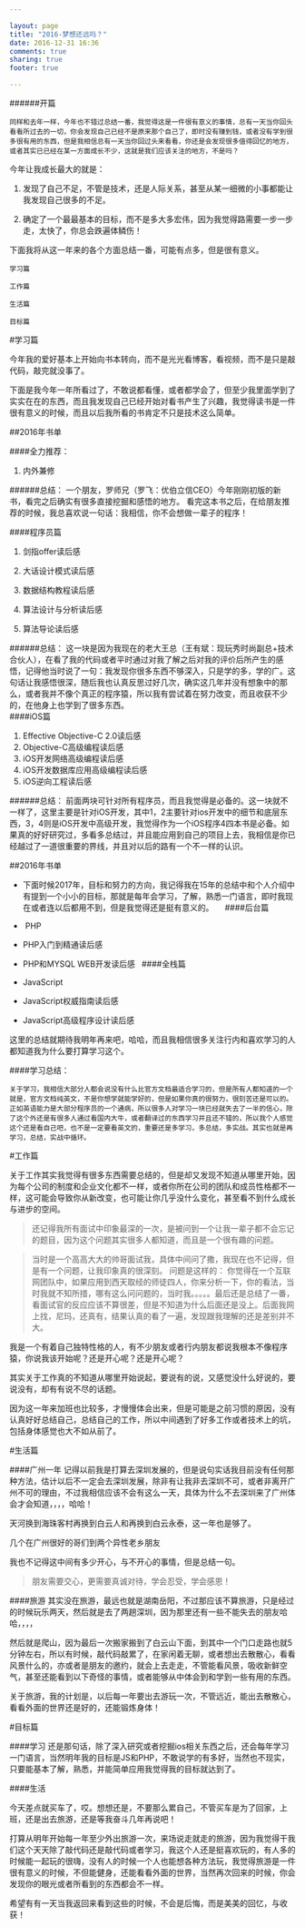 ```yaml
---

layout: page
title: "2016-梦想还远吗？"
date: 2016-12-31 16:36
comments: true
sharing: true
footer: true

---
```


######开篇

	同样和去年一样，今年也不错过总结一番，我觉得这是一件很有意义的事情，总有一天当你回头看看所过去的一切，你会发现自己已经不是原来那个自己了，即时没有赚到钱，或者没有学到很多很有用的东西，但是我相信总有一天当你回过头来看看，你还是会发现很多值得回忆的地方，或者其实已已经在某一方面成长不少，这就是我们应该关注的地方，不是吗？


今年让我成长最大的就是：

1. 发现了自己不足，不管是技术，还是人际关系，甚至从某一细微的小事都能让我发现自己很多的不足。

2. 确定了一个最最基本的目标，而不是多大多宏伟，因为我觉得路需要一步一步走，太快了，你总会跌遍体鳞伤！

下面我将从这一年来的各个方面总结一番，可能有点多，但是很有意义。

	学习篇

    工作篇

    生活篇
    
    目标篇


#学习篇

今年我的爱好基本上开始向书本转向，而不是光光看博客，看视频，而不是只是敲代码，敲完就没事了。

下面是我今年一年所看过了，不敢说都看懂，或者都学会了，但至少我里面学到了实实在在的东西，而且我发现自己已经开始对看书产生了兴趣，我觉得读书是一件很有意义的时候，而且以后我所看的书肯定不只是技术这么简单。

##2016年书单

####全力推荐：


1. 内外兼修

######总结：
	一个朋友，罗师兄（罗飞：优伯立信CEO）今年刚刚初版的新书，看完之后确实有很多直接挖掘和感悟的地方。
	看完这本书之后，在给朋友推荐的时候，我总喜欢说一句话：我相信，你不会想做一辈子的程序！



####程序员篇
 

1. 剑指offer读后感 

2. 大话设计模式读后感
	 	
3. 数据结构教程读后感
	 	
4. 算法设计与分析读后感

5. 算法导论读后感
 	

######总结：
	这一块是因为我现在的老大王总（王有斌：现玩秀时尚副总+技术合伙人），在看了我的代码或者平时通过对我了解之后对我的评价后所产生的感悟，记得他当时说了一句：我发现你很多东西不够深入，只是学的多，学的广。这句话让我感悟很深，随后我也认真反思过好几次，确实这几年并没有想象中的那么，或者我并不像个真正的程序猿，所以我有尝试着在努力改变，而且收获不少的，在他身上也学到了很多东西。
 	
####iOS篇
 

1. Effective Objective-C 2.0读后感
 
2. Objective-C高级编程读后感
 
3. iOS开发网络高级编程读后感
 
4. iOS开发数据库应用高级编程读后感
 
5. iOS逆向工程读后感

######总结：
	 前面两块可针对所有程序员，而且我觉得是必备的。这一块就不一样了，这里主要是针对iOS开发，其中1，2主要针对ios开发中的细节和底层东西，3，4则是iOS开发中高级开发，我觉得作为一个iOS程序4四本书是必备。如果真的好好研究过，多看多总结过，并且能应用到自己的项目上去，我相信是你已经越过了一道很重要的界线，并且对以后的路有一个不一样的认识。

##2016年书单
 

+ 下面时候2017年，目标和努力的方向，我记得我在15年的总结中和个人介绍中有提到一个小小的目标，那就是每年会学习，了解，熟悉一门语言，即时我现在或者连以后都用不到，但是我觉得还是挺有意义的。
 
 
####后台篇
 
+  PHP
 
+ PHP入门到精通读后感
 
+ PHP和MYSQL WEB开发读后感
 
####全栈篇
 
+ JavaScript
 
+ JavaScript权威指南读后感

+ JavaScript高级程序设计读后感


这里的总结就期待我明年再来吧，哈哈，而且我相信很多关注行内和喜欢学习的人都知道我为什么要打算学习这个。


####学习总结：

	关于学习，我相信大部分人都会说没有什么比官方文档最适合学习的，但是所有人都知道的一个就是，官方文档纯英文，不是你想学就能学好的，但是如果你真的很努力，很刻苦还是可以的。正如英语能力是大部分程序员的一个通病，所以很多人对学习一块已经就失去了一半的信心，除了这个外还是有很多人通过看国内大牛，或者翻译过的东西学习并且还不错的，所以我个人感觉这个还是看自己吧，也不是一定要看英文的，重要还是多学习，多总结，多实战。其实也就是再学习，总结，实战中循环。


#工作篇

关于工作其实我觉得有很多东西需要总结的，但是却又发现不知道从哪里开始，因为每个公司的制度和企业文化都不一样，或者你所在公司的团队和成员性格都不一样，这可能会导致你从新改变，也可能让你几乎没什么变化，甚至看不到什么成长与进步的空间。


> 还记得我所有面试中印象最深的一次，是被问到一个让我一辈子都不会忘记的题目，因为这个问题其实很多人都知道，而且是一个很有趣的问题。

> 当时是一个高高大大的帅哥面试我，具体中间问了撒，我现在也不记得，但是有一个问题，让我印象真的很深刻。
> 问题是这样的：
> 你觉得在一个互联网团队中，如果应用到西天取经的师徒四人，你来分析一下，你的看法，当时我就不知所措，哪有这么问问题的，当时我。。。。。最后还是总结了一番，看面试官的反应应该不算很差，但是不知道为什么后面还是没上。后面我网上找，尼玛，还真有，结果认真的看了一遍，发现跟我理解的还是差别并不大。

我是一个有着自己独特性格的人，有不少朋友或者行内朋友都说我根本不像程序猿，你说我该开始呢？还是开心呢？还是开心呢？


 

其实关于工作真的不知道从哪里开始说起，要说有的说，又感觉没什么好说的，要说没有，却有有说不尽的话题。

因为这一年来加班也比较多，才慢慢体会出来，但是可能是之前习惯的原因，没有认真好好总结自己，总结自己的工作，所以中间遇到了好多工作或者技术上的坑，包括身体感觉也大不如从前了。


#生活篇

####广州一年
记得以前我是打算去深圳发展的，但是说句实话我目前没有任何那种方法，估计以后不一定会去深圳发展，除非有让我非去深圳不可，或者非离开广州不可的理由，不过我相信应该不会有这么一天，具体为什么不去深圳来了广州体会才会知道，，，，哈哈！

天河换到海珠客村再换到白云人和再换到白云永泰，这一年也是够了。

几个在广州很好的哥们到两个异性老乡朋友

我也不记得这中间有多少开心，与不开心的事情，但是总结一句。


> 朋友需要交心，更需要真诚对待，学会忍受，学会感恩！


####旅游
其实没在旅游，最远也就是湖南岳阳，不过那应该不算旅游，只是经过的时候玩乐两天，然后就是去了两趟深圳，因为那里还有一些不能失去的朋友哈哈，，，，

然后就是爬山，因为最后一次搬家搬到了白云山下面，到其中一个门口走路也就5分钟左右，所以有时候，敲代码敲累了，在家闲着无聊，或者想出去散散心，看看风景什么的，亦或者是朋友的邀约，就会上去走走，不管能看风景，吸收新鲜空气，甚至还能看到以下奇怪的事情，或者能够从中体会到和学到一些有用的东西。

关于旅游，我的计划是，以后每一年要出去游玩一次，不管远近，能出去散散心，看看外面的世界还是好的，还能锻炼身体！

    
#目标篇

####学习
还是那句话，除了深入研究或者挖掘ios相关东西之后，还会每年学习一门语言，当然明年我的目标是JS和PHP，不敢说学的有多好，当然也不现实，只要能基本了解，熟悉，并能简单应用我觉得我的目标就达到了。


####生活

今天差点就买车了，哎。想想还是，不要那么累自己，不管买车是为了回家，上班，还是出去旅游，还是等我奋斗几年再说吧！

打算从明年开始每一年至少外出旅游一次，来场说走就走的旅游，因为我觉得干我们这个天天除了敲代码还是敲代码或者学习，我这个人还是挺喜欢玩的，有人多的时候能一起玩的很嗨，没有人的时候一个人也能想各种方法玩，我觉得旅游是一件很有意义的时候，不但能健身，还能看看外面的世界，当然再次回来的时候，你会发现你的眼光或者所看到的东西都会不一样。


希望有有一天当我返回来看到这些的时候，不会是后悔，而是美美的回忆，与收获！


